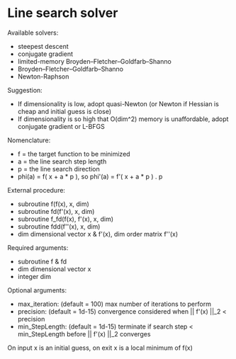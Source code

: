 # Line search solver
Available solvers:
* steepest descent
* conjugate gradient
* limited-memory Broyden–Fletcher–Goldfarb–Shanno
* Broyden–Fletcher–Goldfarb–Shanno
* Newton-Raphson

Suggestion:
* If dimensionality is low, adopt quasi-Newton (or Newton if Hessian is cheap and initial guess is close)
* If dimensionality is so high that O(dim^2) memory is unaffordable, adopt conjugate gradient or L-BFGS

Nomenclature:
* f = the target function to be minimized
* a = the line search step length
* p = the line search direction
* phi(a) = f( x + a * p ), so phi'(a) = f'( x + a * p ) . p

External procedure:
* subroutine f(f(x), x, dim)
* subroutine fd(f'(x), x, dim)
* subroutine f_fd(f(x), f'(x), x, dim)
* subroutine fdd(f''(x), x, dim)
* dim dimensional vector x & f'(x), dim order matrix f''(x)
    
Required arguments:
* subroutine f & fd
* dim dimensional vector x
* integer dim

Optional arguments:
* max_iteration: (default = 100) max number of iterations to perform
* precision: (default = 1d-15) convergence considered when || f'(x) ||_2 < precision
* min_StepLength: (default = 1d-15) terminate if search step < min_StepLength before || f'(x) ||_2 converges

On input x is an initial guess, on exit x is a local minimum of f(x)